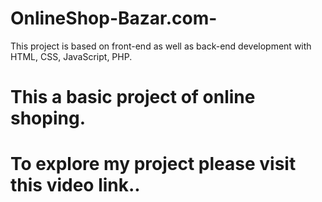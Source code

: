 # OnlineShop-Bazar.com-
This project is based on front-end as well as back-end development with HTML, CSS, JavaScript, PHP.

# This a basic project of online shoping.
# To explore my project please visit this video link..

